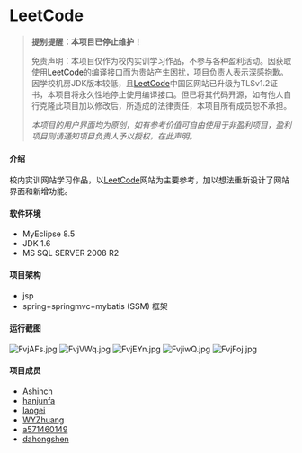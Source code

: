 # LeetCode

> **提别提醒：本项目已停止维护！**
>
> 免责声明：本项目仅作为校内实训学习作品，不参与各种盈利活动。因获取使用[LeetCode](https://leetcode-cn.com/)的编译接口而为贵站产生困扰，项目负责人表示深感抱歉。因学校机房JDK版本较低，且[LeetCode](https://leetcode-cn.com/)中国区网站已升级为TLSv1.2证书，本项目将永久性地停止使用编译接口。但已将其代码开源，如有他人自行克隆此项目加以修改后，所造成的法律责任，本项目所有成员恕不承担。
>
> *本项目的用户界面均为原创，如有参考价值可自由使用于非盈利项目，盈利项目则请通知项目负责人予以授权，在此声明。*

#### 介绍

校内实训网站学习作品，以[LeetCode](https://leetcode.com/)网站为主要参考，加以想法重新设计了网站界面和新增功能。

#### 软件环境

* MyEclipse 8.5
* JDK 1.6
* MS SQL SERVER 2008 R2

#### 项目架构
* jsp
* spring+springmvc+mybatis (SSM) 框架

#### 运行截图

<img src="https://s2.ax1x.com/2019/01/13/FvjAFs.jpg" alt="FvjAFs.jpg" border="0">

<img src="https://s2.ax1x.com/2019/01/13/FvjVWq.jpg" alt="FvjVWq.jpg" border="0">

<img src="https://s2.ax1x.com/2019/01/13/FvjEYn.jpg" alt="FvjEYn.jpg" border="0">

<img src="https://s2.ax1x.com/2019/01/13/FvjiwQ.jpg" alt="FvjiwQ.jpg" border="0">

<img src="https://s2.ax1x.com/2019/01/13/FvjFoj.jpg" alt="FvjFoj.jpg" border="0">

#### 项目成员

- [Ashinch](https://github.com/Glaxy-Auditore)
- [hanjunfa](https://gitee.com/hanjunfa)
- [laogei](https://gitee.com/laogei)
- [WYZhuang](https://gitee.com/WYZhuang)
- [a571460149](https://gitee.com/a571460149)
- [dahongshen](mailto:2326995206@qq.co)